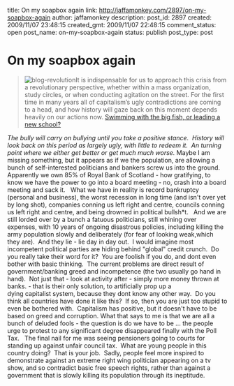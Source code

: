 title: On my soapbox again
link: http://jaffamonkey.com/2897/on-my-soapbox-again
author: jaffamonkey
description: 
post_id: 2897
created: 2009/11/07 23:48:15
created_gmt: 2009/11/07 22:48:15
comment_status: open
post_name: on-my-soapbox-again
status: publish
post_type: post

# On my soapbox again

> ![blog-revolution](http://blog.jaffamonkey.com/files/2009/11/blog-revolution-150x130.jpg)It is indispensable for us to approach this crisis from a revolutionary perspective, whether within a mass organization, study circles, or when conducting agitation on the street. For the first time in many years all of capitalism’s ugly contradictions are coming to a head, and how history will gaze back on this moment depends heavily on our actions now. [Swimming with the big fish, or leading a new school?](http://mikeely.wordpress.com/2009/03/13/swimming-with-the-big-fish-or-leading-a-new-school/)

_The bully will carry on bullying until you take a positive stance.  History will look back on this period as largely ugly, with little to redeem it.  An turning point where we either get better or get much much worse._ Maybe I am missing something, but it appears as if we the population, are allowing a bunch of self-interested politicians and bankers screw us into the ground. Apparently we own 85% of Royal Bank of Scotland - how gratifying, to know we have the power to go into a board meeting - no, crash into a board meeting and sack it.   What we have in reality is record bankruptcy (personal and business), the worst recession in long time (and isn't over yet by long shot), companies conning us left right and centre, councils conning us left right and centre, and being drowned in political bullsh*t.   And we are still lorded over by a bunch a fatuous politicians, still whining over expenses, with 10 years of ongoing disastrous policies, including killing the army population slowly and deliberately (for fear of looking weak,which they are).  And they lie - lie day in day out.  I would imagine most incompetent political parties are hiding behind "global" credit crunch.  Do you really take their word for it?  You are foolish if you do, and dont even bother with basic thinking.  The current problems are direct result of government/banking greed and incompetence (the two usually go hand in hand).  Not just that - look at activity after - simply more money thrown at banks. - that is their only solution, to artificially prop up a dying capitalist system, because they dont know any other way.  Do you think all countries have done it like this?  If so, then you are just too stupid to even be bothered with.  Capitalism has positive, but it doesn't have to be based on greed and corruption. What that says to me is that we are all a bunch of deluded fools - the question is do we have to be ... the people urge to protest to any significant degree disappeared finally with the Poll Tax.   The final nail for me was seeing pensioners going to courts for standing up against unfair council tax.  What are young people in this country doing?  That is your job.  Sadly, people feel more inspired to demonstrate against an extreme right wing politician appearing on a tv show, and so contradict basic free speech rights, rather than against a government that is slowly killing its population through its ineptitude.